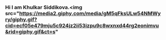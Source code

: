 ### Hi I am Khulkar Siddikova.<img src="https://media2.giphy.com/media/gM5qFksULw54NMWyry/giphy.gif?cid=ecf05e479mju5c924jz2ii53izpu9c8wxnxd44rg2eonimvu&rid=giphy.gif&ct=s"

